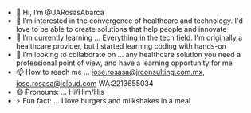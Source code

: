 - 👋 Hi, I’m @JARosasAbarca
- 👀 I’m interested in the convergence of healthcare and technology. I'd love to be able to create solutions that help people and innovate 
- 🌱 I’m currently learning ... Everything in the tech field. I'm originally a healthcare provider, but I started learning coding with hands-on  
- 💞️ I’m looking to collaborate on ... any healthcare solution you need a professional point of view, and have a learning opportunity for me
- 📫 How to reach me ... jose.rosasa@jrconsulting.com.mx, jose.rosasa@icloud.com WA:2213655034
- 😄 Pronouns: ... Hi/Him/His
- ⚡ Fun fact: ... I love burgers and milkshakes in a meal 

<!---
JARosasAbarca/JARosasAbarca is a ✨ special ✨ repository because its `README.md` (this file) appears on your GitHub profile.
You can click the Preview link to take a look at your changes.
--->
